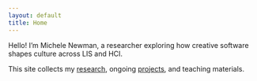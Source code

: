 ```yaml
---
layout: default
title: Home
---
```


Hello! I’m Michele Newman, a researcher exploring how creative software shapes culture across LIS and HCI.

This site collects my [research](/research), ongoing [projects](/projects), and teaching materials.
